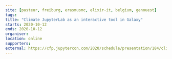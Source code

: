 ```yaml
---
site: [pasteur, freiburg, erasmusmc, elixir-it, belgium, genouest]
tags:
title: "Climate JupyterLab as an interactive tool in Galaxy"
starts: 2020-10-12
ends: 2020-10-12
organiser:
location: online
supporters:
external: https://cfp.jupytercon.com/2020/schedule/presentation/184/climate-jupyterlab-as-an-interactive-tool-in-galaxy/
---
```


